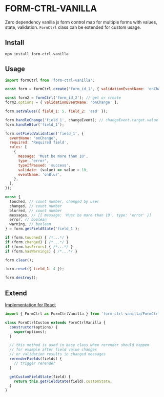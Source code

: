 # FORM-CTRL-VANILLA

Zero dependency vanilla js form control map for multiple forms with values, state, validation. `FormCtrl` class can be extended for custom usage.

## Install

`npm install form-ctrl-vanilla`

## Usage

```js
import formCtrl from 'form-ctrl-vanilla';

const form = formCtrl.create('form_id_1', { validationEventName: 'onChange' });

const form2 = formCtrl('form_id_2'); // get or create
form2.options = { validationEventName: 'onChange' };

form.setValues({ field_1: 5, field_2: 'asd' });

form.handleChange('field_1', changeEvent); // changeEvent.target.value will be used
form.handleBlur('field_1');

form.setFieldValidation('field_1', {
  eventName: 'onChange',
  required: 'Required field',
  rules: [
    {
      message: 'Must be more than 10',
      type: 'error',
      typeIfPassed: 'success',
      validate: (value) => value > 10,
      eventName: 'onBlur',
    },
  ],
});

const {
  touched, // count number, changed by user
  changed, // count number
  blurred, // count number
  messages, // [{ message: 'Must be more than 10', type: 'error' }]
  error, // boolean
  warning, // boolean
} = form.getFieldState('field_1');

if (form.touched) { /*...*/ }
if (form.changed) { /*...*/ }
if (form.hasErrors) { /*...*/ }
if (form.hasWarnings) { /*...*/ }

form.clear();

form.reset({ field_1: 4 });

form.destroy();
```

## Extend

[Implementation for React](https://github.com/applecube/form-ctrl-react)

```js
import { FormCtrl as FormCtrlVanilla } from 'form-ctrl-vanilla/FormCtrl';

class FormCtrlCustom extends FormCtrlVanilla {
  constructor(options) {
    super(options);
  }

  // this method is used in base class when rerender should happen
  // for example after field value changes
  // or validation results in changed messages
  rerenderFields(fields) {
    // trigger rerender
  }

  getCustomFieldState(field) {
    return this.getFieldState(field).customState;
  }
}
```
